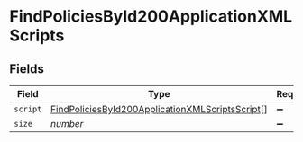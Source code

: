 # FindPoliciesById200ApplicationXMLScripts


## Fields

| Field                                                                                                                         | Type                                                                                                                          | Required                                                                                                                      | Description                                                                                                                   | Example                                                                                                                       |
| ----------------------------------------------------------------------------------------------------------------------------- | ----------------------------------------------------------------------------------------------------------------------------- | ----------------------------------------------------------------------------------------------------------------------------- | ----------------------------------------------------------------------------------------------------------------------------- | ----------------------------------------------------------------------------------------------------------------------------- |
| `script`                                                                                                                      | [FindPoliciesById200ApplicationXMLScriptsScript](../../models/operations/findpoliciesbyid200applicationxmlscriptsscript.md)[] | :heavy_minus_sign:                                                                                                            | N/A                                                                                                                           |                                                                                                                               |
| `size`                                                                                                                        | *number*                                                                                                                      | :heavy_minus_sign:                                                                                                            | N/A                                                                                                                           | 1                                                                                                                             |